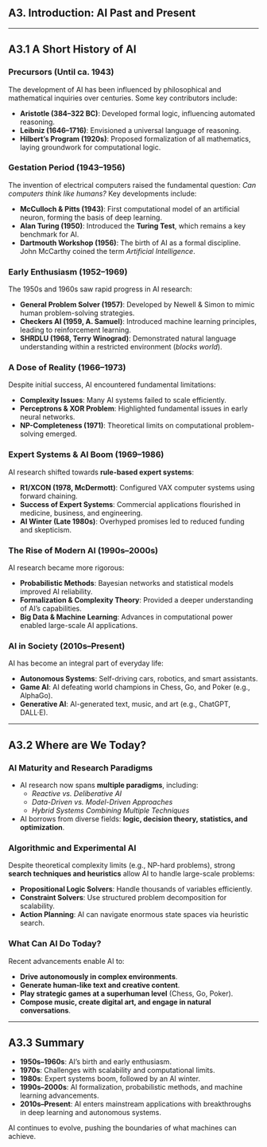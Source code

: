 ## A3. Introduction: AI Past and Present

---

## A3.1 A Short History of AI

### Precursors (Until ca. 1943)

The development of AI has been influenced by philosophical and mathematical inquiries over centuries. Some key contributors include:
- **Aristotle (384–322 BC)**: Developed formal logic, influencing automated reasoning.
- **Leibniz (1646–1716)**: Envisioned a universal language of reasoning.
- **Hilbert’s Program (1920s)**: Proposed formalization of all mathematics, laying groundwork for computational logic.

### Gestation Period (1943–1956)

The invention of electrical computers raised the fundamental question: *Can computers think like humans?* Key developments include:

- **McCulloch & Pitts (1943)**: First computational model of an artificial neuron, forming the basis of deep learning.
- **Alan Turing (1950)**: Introduced the **Turing Test**, which remains a key benchmark for AI.
- **Dartmouth Workshop (1956)**: The birth of AI as a formal discipline. John McCarthy coined the term *Artificial Intelligence*.

### Early Enthusiasm (1952–1969)

The 1950s and 1960s saw rapid progress in AI research:
- **General Problem Solver (1957)**: Developed by Newell & Simon to mimic human problem-solving strategies.
- **Checkers AI (1959, A. Samuel)**: Introduced machine learning principles, leading to reinforcement learning.
- **SHRDLU (1968, Terry Winograd)**: Demonstrated natural language understanding within a restricted environment (*blocks world*).

### A Dose of Reality (1966–1973)

Despite initial success, AI encountered fundamental limitations:
- **Complexity Issues**: Many AI systems failed to scale efficiently.
- **Perceptrons & XOR Problem**: Highlighted fundamental issues in early neural networks.
- **NP-Completeness (1971)**: Theoretical limits on computational problem-solving emerged.

### Expert Systems & AI Boom (1969–1986)

AI research shifted towards **rule-based expert systems**:
- **R1/XCON (1978, McDermott)**: Configured VAX computer systems using forward chaining.
- **Success of Expert Systems**: Commercial applications flourished in medicine, business, and engineering.
- **AI Winter (Late 1980s)**: Overhyped promises led to reduced funding and skepticism.

### The Rise of Modern AI (1990s–2000s)

AI research became more rigorous:
- **Probabilistic Methods**: Bayesian networks and statistical models improved AI reliability.
- **Formalization & Complexity Theory**: Provided a deeper understanding of AI’s capabilities.
- **Big Data & Machine Learning**: Advances in computational power enabled large-scale AI applications.

### AI in Society (2010s–Present)

AI has become an integral part of everyday life:
- **Autonomous Systems**: Self-driving cars, robotics, and smart assistants.
- **Game AI**: AI defeating world champions in Chess, Go, and Poker (e.g., AlphaGo).
- **Generative AI**: AI-generated text, music, and art (e.g., ChatGPT, DALL·E).

---

## A3.2 Where are We Today?

### AI Maturity and Research Paradigms

- AI research now spans **multiple paradigms**, including:
  - *Reactive vs. Deliberative AI*
  - *Data-Driven vs. Model-Driven Approaches*
  - *Hybrid Systems Combining Multiple Techniques*
- AI borrows from diverse fields: **logic, decision theory, statistics, and optimization**.

### Algorithmic and Experimental AI

Despite theoretical complexity limits (e.g., NP-hard problems), strong **search techniques and heuristics** allow AI to handle large-scale problems:
- **Propositional Logic Solvers**: Handle thousands of variables efficiently.
- **Constraint Solvers**: Use structured problem decomposition for scalability.
- **Action Planning**: AI can navigate enormous state spaces via heuristic search.

### What Can AI Do Today?

Recent advancements enable AI to:
- **Drive autonomously in complex environments**.
- **Generate human-like text and creative content**.
- **Play strategic games at a superhuman level** (Chess, Go, Poker).
- **Compose music, create digital art, and engage in natural conversations**.

---

## A3.3 Summary

- **1950s–1960s**: AI’s birth and early enthusiasm.
- **1970s**: Challenges with scalability and computational limits.
- **1980s**: Expert systems boom, followed by an AI winter.
- **1990s–2000s**: AI formalization, probabilistic methods, and machine learning advancements.
- **2010s–Present**: AI enters mainstream applications with breakthroughs in deep learning and autonomous systems.

AI continues to evolve, pushing the boundaries of what machines can achieve.

